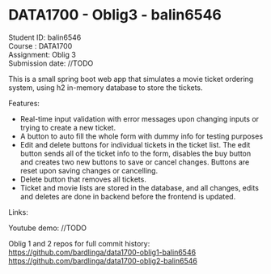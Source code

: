 <h1>DATA1700 - Oblig3 - balin6546</h1>

Student ID: balin6546
<br>
Course : DATA1700
<br>
Assignment: Oblig 3
<br>
Submission date: //TODO


This is a small spring boot web app that simulates a movie ticket ordering system, using h2
in-memory database to store the tickets.

Features:
- Real-time input validation with error messages upon changing inputs or trying to create a
new ticket.
- A button to auto fill the whole form with dummy info for testing purposes
- Edit and delete buttons for individual tickets in the ticket list. The edit button sends
all of the ticket info to the form, disables the buy button and creates two new buttons to
save or cancel changes. Buttons are reset upon saving changes or cancelling.
- Delete button that removes all tickets.
- Ticket and movie lists are stored in the database, and all changes, edits and deletes are
done in backend before the frontend is updated.

Links:

Youtube demo: //TODO

Oblig 1 and 2 repos for full commit history:
https://github.com/bardlinga/data1700-oblig1-balin6546
https://github.com/bardlinga/data1700-oblig2-balin6546
